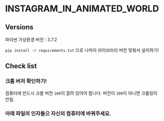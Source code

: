 # INSTAGRAM_IN_ANIMATED_WORLD

## Versions

파이썬 가상환경 버전 : 3.7.2

`pip install -r requirements.txt` 으로 나머지 라이브러리 버전 맞춰서 설치하기!

## Check list

### 크롬 버저 확인하기!
컴퓨터에 반드시 크롬 버전 `100`이 깔려 있어야 합니다. 버전이 `100`이 아니면 크롤링이 안됨.

### 아래 파일의 인자들으 자신의 컴퓨터에 바꿔주세요.

